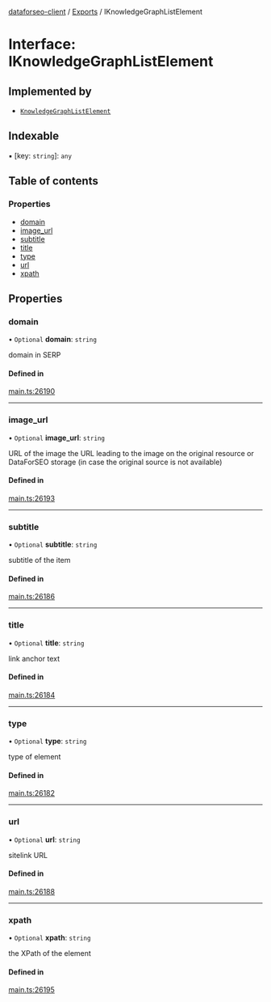 [dataforseo-client](../README.md) / [Exports](../modules.md) / IKnowledgeGraphListElement

# Interface: IKnowledgeGraphListElement

## Implemented by

- [`KnowledgeGraphListElement`](../classes/KnowledgeGraphListElement.md)

## Indexable

▪ [key: `string`]: `any`

## Table of contents

### Properties

- [domain](IKnowledgeGraphListElement.md#domain)
- [image\_url](IKnowledgeGraphListElement.md#image_url)
- [subtitle](IKnowledgeGraphListElement.md#subtitle)
- [title](IKnowledgeGraphListElement.md#title)
- [type](IKnowledgeGraphListElement.md#type)
- [url](IKnowledgeGraphListElement.md#url)
- [xpath](IKnowledgeGraphListElement.md#xpath)

## Properties

### domain

• `Optional` **domain**: `string`

domain in SERP

#### Defined in

[main.ts:26190](https://github.com/dataforseo/TypeScriptClient/blob/7ca1aa4/main.ts#L26190)

___

### image\_url

• `Optional` **image\_url**: `string`

URL of the image
the URL leading to the image on the original resource or DataForSEO storage (in case the original source is not available)

#### Defined in

[main.ts:26193](https://github.com/dataforseo/TypeScriptClient/blob/7ca1aa4/main.ts#L26193)

___

### subtitle

• `Optional` **subtitle**: `string`

subtitle of the item

#### Defined in

[main.ts:26186](https://github.com/dataforseo/TypeScriptClient/blob/7ca1aa4/main.ts#L26186)

___

### title

• `Optional` **title**: `string`

link anchor text

#### Defined in

[main.ts:26184](https://github.com/dataforseo/TypeScriptClient/blob/7ca1aa4/main.ts#L26184)

___

### type

• `Optional` **type**: `string`

type of element

#### Defined in

[main.ts:26182](https://github.com/dataforseo/TypeScriptClient/blob/7ca1aa4/main.ts#L26182)

___

### url

• `Optional` **url**: `string`

sitelink URL

#### Defined in

[main.ts:26188](https://github.com/dataforseo/TypeScriptClient/blob/7ca1aa4/main.ts#L26188)

___

### xpath

• `Optional` **xpath**: `string`

the XPath of the element

#### Defined in

[main.ts:26195](https://github.com/dataforseo/TypeScriptClient/blob/7ca1aa4/main.ts#L26195)
